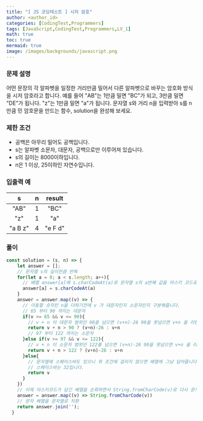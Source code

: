 ```yaml
---
title: "[ JS 코딩테스트 ] 시저 암호"
author: <author_id>
categories: [CodingTest,Programmers]
tags: [JavaScript,CodingTest,Programmers,LV_1]
math: true
toc: true
mermaid: true
image: /images/backgrounds/javascript.png
---
```


### 문제 설명

어떤 문장의 각 알파벳을 일정한 거리만큼 밀어서 다른 알파벳으로 바꾸는 암호화 방식을 시저 암호라고 합니다. 예를 들어 "AB"는 1만큼 밀면 "BC"가 되고, 3만큼 밀면 "DE"가 됩니다. "z"는 1만큼 밀면 "a"가 됩니다. 문자열 s와 거리 n을 입력받아 s를 n만큼 민 암호문을 만드는 함수, solution을 완성해 보세요.

### 제한 조건

+ 공백은 아무리 밀어도 공백입니다.
+ s는 알파벳 소문자, 대문자, 공백으로만 이루어져 있습니다.
+ s의 길이는 8000이하입니다.
+ n은 1 이상, 25이하인 자연수입니다.

### 입출력 예

|s|n|result|
|:--:|:--:|:--:|
|"AB"|1|"BC"|
|"z"|1|"a"|
|"a B z"|4|"e F d"|

### 풀이

``` javascript
const solution = (s, n) => {
    let answer = [];
    // 문자열 s의 길이만큼 반복
    for(let a = 0; a < s.length; a++){
      // 배열 answer[a]에 s.charCodeAt(a)로 문자열 s의 a번째 값을 아스키 코드로 변환해서 배열에 넣어줍니다.
      answer[a] = s.charCodeAt(a)
    }
    answer = answer.map((v) => {
      // 이동할 숫자인 n을 더하기전에 v 가 대문자인지 소문자인지 구분해줍니다.
      // 65 부터 90 까지는 대문자
      if(v >= 65 && v <= 90){
        // v + n 이 대문자 범위인 90을 넘으면 (v+n)-26 90을 못넘으면 v+n 을 리턴해 줍니다
        return v + n > 90 ? (v+n)-26 : v+n
        // 97 부터 122 까지는 소문자
      }else if(v >= 97 && v <= 122){
        // v + n 이 소문자 범위인 122를 넘으면 (v+n)-26 90을 못넘으면 v+n 을 리턴해 줍니다
        return v + n > 122 ? (v+n)-26 : v+n
      }else{
        // 문자열에 스페이스바도 있으니 위 조건에 걸리지 않으면 배열에 그냥 담아줍니다.
        // 스페이스바는 32입니다.
        return v
      }
    })
    // 이제 아스키코드가 담긴 배열을 순회하면서 String.fromCharCode(v)로 다시 문자로 만들어줍니다.
    answer = answer.map((v) => String.fromCharCode(v))
    // 문자 배열을 문자열로 치환
    return answer.join('');
  }
```
